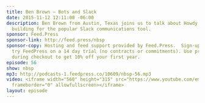 ```yaml
---
title: Ben Brown — Bots and Slack
date: 2015-11-12 12:11:00 -06:00
description: Ben Brown from Austin, Texas joins us to talk about Howdy - a bot he’s
  building for the popular Slack communications tool.
sponsor: Feed.Press
sponsor-link: http://feed.press/nbsp
sponsor-copy: Hosting and feed support provided by Feed.Press.  Sign-up today and
  try FeedPress on a 14 day trial (no contracts or commitments). Use promo code *nbsp*
  during checkout to get 10% off your first year.
episode: 56
show: nbsp
mp3: http://podcasts-1.feedpress.co/10609/nbsp-56.mp3
video: <iframe width="560" height="315" src="https://www.youtube.com/embed/GkdUR_Na3JA"
  frameborder="0" allowfullscreen></iframe>
layout: episode
---
```


